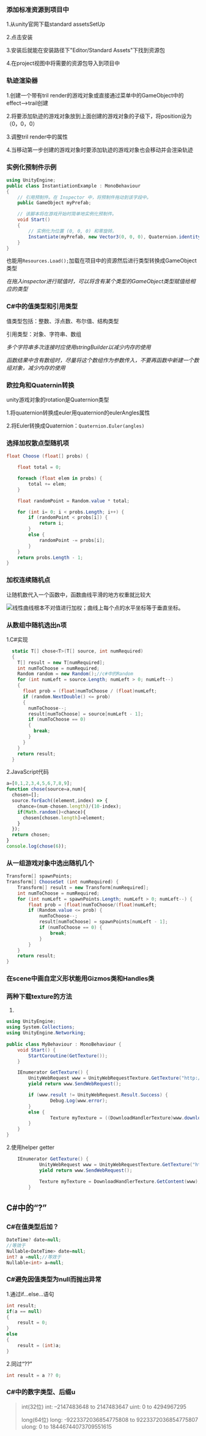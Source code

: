 ### 添加标准资源到项目中

1.从unity官网下载standard assetsSetUp

2.点击安装

3.安装后就能在安装路径下"Editor/Standard Assets"下找到资源包

4.在project视图中将需要的资源包导入到项目中

###  轨迹渲染器

1.创建一个带有tril render的游戏对象或直接通过菜单中的GameObject中的effect-->trail创建

2.将要添加轨迹的游戏对象放到上面创建的游戏对象的子级下，将position设为（0，0，0）

3.调整tril render中的属性

4.当移动第一步创建的游戏对象时要添加轨迹的游戏对象也会移动并会渲染轨迹

###  实例化预制件示例

```c#
using UnityEngine;
public class InstantiationExample : MonoBehaviour 
{
    // 引用预制件。在 Inspector 中，将预制件拖动到该字段中。
    public GameObject myPrefab;

    // 该脚本将在游戏开始时简单地实例化预制件。
    void Start()
    {
        // 实例化为位置 (0, 0, 0) 和零旋转。
        Instantiate(myPrefab, new Vector3(0, 0, 0), Quaternion.identity);
    }
}
```

也能用`Resources.Load();`加载在项目中的资源然后进行类型转换成GameObject类型

*在拖入inspector进行赋值时，可以将含有某个类型的GameObject类型赋值给相应的类型*

### C#中的值类型和引用类型

值类型包括：整数、浮点数、布尔值、结构类型

引用类型：对象、字符串、数组

*多个字符串多次连接时应使用stringBuilder以减少内存的使用*

*函数结果中含有数组时，尽量将这个数组作为参数传入，不要再函数中新建一个数组对象，减少内存的使用*

### 欧拉角和Quaternin转换

unity游戏对象的rotation是Quaternion类型

1.将quaternion转换成euler用quaternion的eulerAngles属性

2.将Euler转换成Quaternion：`Quaternion.Euler(angles)`

### 选择加权散点型随机项

```c#
float Choose (float[] probs) {

    float total = 0;

    foreach (float elem in probs) {
        total += elem;
    }

    float randomPoint = Random.value * total;

    for (int i= 0; i < probs.Length; i++) {
        if (randomPoint < probs[i]) {
            return i;
        }
        else {
            randomPoint -= probs[i];
        }
    }
    return probs.Length - 1;
}
```

### 加权连续随机点

让随机数代入一个函数中，函数曲线平滑的地方权重就比较大

![线性曲线根本不对值进行加权；曲线上每个点的水平坐标等于垂直坐标。](https://docs.unity.cn/cn/2020.2/uploads/Main/WeightedRandomCurve-linear.png)

### 从数组中随机选出n项

1.C#实现

```c#
  static T[] chose<T>(T[] source, int numRequired)
  {
    T[] result = new T[numRequired];
    int numToChoose = numRequired;
    Random random = new Random();//c#中的Random
    for (int numLeft = source.Length; numLeft > 0; numLeft--)
    {
      float prob = (float)numToChoose / (float)numLeft;
      if (random.NextDouble() <= prob)
      {
        numToChoose--;
        result[numToChoose] = source[numLeft - 1];
        if (numToChoose == 0)
        {
          break;
        }
      }
    }
    return result;
  }
```

2.JavaScript代码

```javascript
a=[0,1,2,3,4,5,6,7,8,9];
function chose(source=a,num){
  chosen=[];
  source.forEach((element,index) => {
    chance=(num-chosen.length)/(10-index);
    if(Math.random()<chance){
      chosen[chosen.length]=element;
    }
  });
  return chosen;
}
console.log(chose(6));
```

### 从一组游戏对象中选出随机几个

```c#
Transform[] spawnPoints;
Transform[] ChooseSet (int numRequired) {
    Transform[] result = new Transform[numRequired];
    int numToChoose = numRequired;
    for (int numLeft = spawnPoints.Length; numLeft > 0; numLeft--) {
        float prob = (float)numToChoose/(float)numLeft;
        if (Random.value <= prob) {
            numToChoose--;
            result[numToChoose] = spawnPoints[numLeft - 1];
            if (numToChoose == 0) {
                break;
            }
        }
    }
    return result;
}
```

### 在scene中画自定义形状能用Gizmos类和Handles类

### 两种下载texture的方法

1.

```c#
using UnityEngine;
using System.Collections;
using UnityEngine.Networking;
 
public class MyBehaviour : MonoBehaviour {
	void Start() {
		StartCoroutine(GetTexture());
	}

	IEnumerator GetTexture() {
		UnityWebRequest www = UnityWebRequestTexture.GetTexture("http://www.my-server.com/image.png");
		yield return www.SendWebRequest();

		if (www.result != UnityWebRequest.Result.Success) {
				Debug.Log(www.error);
		}
		else {
				Texture myTexture = ((DownloadHandlerTexture)www.downloadHandler).texture;
		}
	}
}
```

2.使用helper getter

```c#
    IEnumerator GetTexture() {
            UnityWebRequest www = UnityWebRequestTexture.GetTexture("http://www.my-server.com/image.png");
            yield return www.SendWebRequest();

            Texture myTexture = DownloadHandlerTexture.GetContent(www);
        }
```

## C#中的“?”

### C#在值类型后加？

```c#
DateTime? date=null;
//等效于
Nullable<DateTime> date=null;
int? a =null;//等效于
Nullable<int> a=null;
```

### C#避免因值类型为null而抛出异常

1.通过if...else...语句

```c#
int result;
if(a == null)
{
    result = 0;
}
else
{
    result = (int)a;
}
```

2.同过“??”

```c#
int result = a ?? 0;
```

### C#中的数字类型、后缀u

> int(32位)
> int: –2147483648 to 2147483647 
> uint: 0 to 4294967295 
>
> long(64位)
> long: -9223372036854775808 to 9223372036854775807
> ulong: 0 to 18446744073709551615

